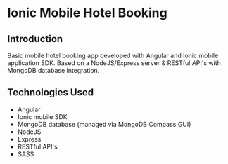 # Ionic Mobile Hotel Booking

## Introduction

Basic mobile hotel booking app developed with Angular and Ionic mobile application SDK. Based on a NodeJS/Express server & RESTful API's with MongoDB database integration.

## Technologies Used

* Angular
* Ionic mobile SDK
* MongoDB database (managed via MongoDB Compass GUI)
* NodeJS
* Express
* RESTful API's
* SASS
